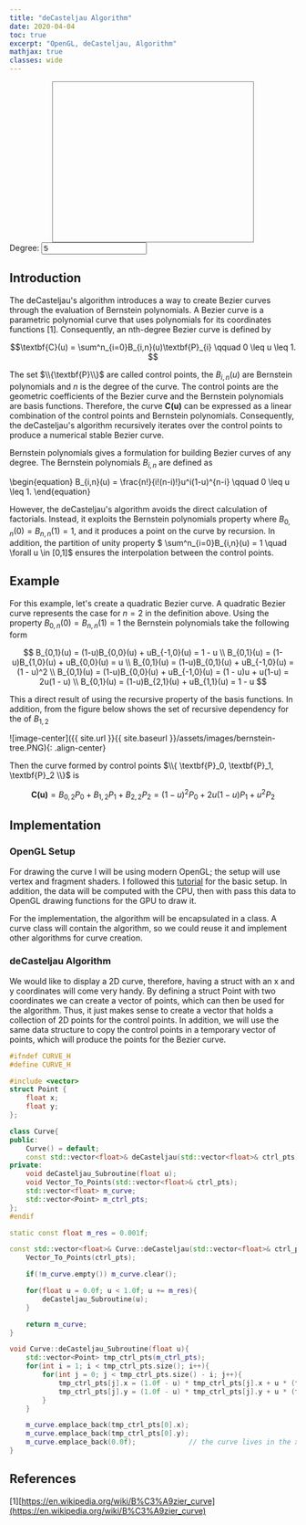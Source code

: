 ```yaml
---
title: "deCasteljau Algorithm"
date: 2020-04-04
toc: true
excerpt: "OpenGL, deCasteljau, Algorithm"
mathjax: true
classes: wide	
---
```



<svg id="mysvg" style="display:block; width:70%; height:20em; margin:0em auto; border:0.07em solid #808080"></svg>
<label for="degree">Degree:</label>
<input type="number" id="degree" name="degree" step="1" value="5" min="3">


<script>
var svg = document.querySelector('#mysvg');
var degree = document.getElementById("degree").value;

//dimension of svg
var svgRect = svg.getBoundingClientRect();
var svgw = svgRect.width;
var svgh = svgRect.height;

//center point of svg
var xcenter = svgw/2;
var ycenter = svgh/2;
var ctrlPts = [];
var rayCount = 20;

function randn_bm() {
    let u = 0, v = 0;
    while(u === 0) u = Math.random(); //Converting [0,1) to (0,1)
    while(v === 0) v = Math.random();
    let num = Math.sqrt( -2.0 * Math.log( u ) ) * Math.cos( 2.0 * Math.PI * v );
    //num = num / 10.0 + 0.5; // Translate to 0 -> 1
    if (num > 1 || num < 0) return randn_bm(); // resample between 0 and 1
    return num;
}

//http://stackoverflow.com/a/3642265/1869660
function makeSVGElement(tag, attrs) {
    var el= document.createElementNS('http://www.w3.org/2000/svg', tag);
    for (var k in attrs) {
        el.setAttribute(k, attrs[k]);
    }
    return el;
}

function rnPoints(){
    while(svg.firstChild != null)
        svg.removeChild(svg.firstChild);
    degree = document.getElementById("degree").value;
    for(var i = 0; i < degree; i++){
        var svgx = svgw * randn_bm();
        var svgy = svgh * randn_bm();
        ctrlPts.push({x : svgx, y : svgy});
        var circle = makeSVGElement('circle', { cx: ctrlPts[i].x,
                                        cy: ctrlPts[i].y,
                                        r: 5,
                                        stroke: 'red',
                                       'stroke-width': 2,
                                        fill: 'orange' });  
        svg.appendChild(circle);
    }
   
 // stop random point generation   
 //    if(count < 20){  
 //     count = count + 1;
    // }else{
    //  clearInterval(setIntervalID);
    // }
}

var count = 1;
var setIntervalID = setInterval(deCasteljau, 5000);

function deCasteljau(){
    rnPoints();
    var cpyCtrlPts = ctrlPts;
    var n = cpyCtrlPts.length;
    for(var u = 0.0; u <= 1.0; u += 0.001){ 
        for(var i = 1; i < n; i++){
            for(var j = 0; j < n - i; j++){
                cpyCtrlPts[j].x = (1.0-u) * cpyCtrlPts[j].x + u * cpyCtrlPts[j + 1].x
                cpyCtrlPts[j].y = (1.0-u) * cpyCtrlPts[j].y + u * cpyCtrlPts[j + 1].y
            }
        }
       var circle = makeSVGElement('circle', { cx: cpyCtrlPts[0].x,
                                        cy: cpyCtrlPts[0].y,
                                        r: 1,
                                        stroke: 'black',
                                       'stroke-width': 2,
                                        fill: 'orange' });  
       svg.appendChild(circle);
    }
    ctrlPts = [];

}

// I really enjoy working with curves since they give a lot of room for playing around 
// from a programming and mathematical perspective. The curve can be controlled by playing
// around with several variables which give a higher level of understanding on how this
// structure works.
</script>


## Introduction

The deCasteljau's algorithm introduces a way to create Bezier curves through the evaluation of Bernstein polynomials. A Bezier curve 
is a parametric polynomial curve that uses polynomials for its coordinates functions [1]. Consequently, an nth-degree Bezier curve is defined by


$$\textbf{C}(u) = \sum^n_{i=0}B_{i,n}(u)\textbf{P}_{i} \qquad  0 \leq u \leq 1. $$


The set $\\{\textbf{P}\\}$ are called control points, the $B_{i,n}(u)$ are Bernstein polynomials and $n$ is the degree of the curve.
The control points are the geometric coefficients of the Bezier curve and the Bernstein polynomials are basis functions. Therefore, 
the curve $\textbf{C(u)}$ can be expressed as a linear combination of the control points and Bernstein polynomials. Consequently, 
the deCasteljau's algorithm recursively iterates over the control points to produce a numerical stable Bezier curve.




Bernstein polynomials gives a formulation for building Bezier curves of any degree. The Bernstein polynomials $B_{i,n}$ are defined as

\begin{equation}
B_{i,n}(u) = \frac{n!}{i!(n-i)!}u^i(1-u)^{n-i} \qquad 0 \leq u \leq 1.
\end{equation}

However, the deCasteljau's algorithm avoids the direct calculation of factorials. Instead, it exploits the Bernstein polynomials property where
$B_{0,n}(0) = B_{n,n}(1) = 1$, and it produces a point on the curve by recursion. In addition, the partition of unity property $ \sum^n_{i=0}B_{i,n}(u) = 1 
\quad \forall u \in [0,1]$ 
ensures the interpolation between the control points.


## Example

For this example, let's create a quadratic Bezier curve. A quadratic Bezier curve represents the case for $n = 2$ in the definition above. Using the property
$B_{0,n}(0) = B_{n,n}(1) = 1$ the Bernstein polynomials take the following form


$$
B_{0,1}(u) = (1-u)B_{0,0}(u) + uB_{-1,0}(u) = 1 - u \\
B_{0,1}(u) = (1-u)B_{1,0}(u) + uB_{0,0}(u) = u \\
B_{0,1}(u) = (1-u)B_{0,1}(u) + uB_{-1,0}(u) = (1 - u)^2 \\
B_{0,1}(u) = (1-u)B_{0,0}(u) + uB_{-1,0}(u) = (1 - u)u + u(1-u) = 2u(1 - u) \\
B_{0,1}(u) = (1-u)B_{2,1}(u) + uB_{1,1}(u) = 1 - u
$$

This a direct result of using the recursive property of the basis functions. In addition, from the figure below shows the set of recursive dependency for the of 
$B_{1,2}$

![image-center]({{ site.url }}{{ site.baseurl }}/assets/images/bernstein-tree.PNG){: .align-center}



Then the curve formed by control points $\\{ \textbf{P}_0, \textbf{P}_1, \textbf{P}_2 \\}$ is

$$
\textbf{C(u)} = B_{0,2}P_0 + B_{1,2}P_1 + B_{2,2}P_2 
= (1-u)^2P_0 + 2u(1-u)P_1 + u^2P_2
$$


## Implementation

### OpenGL Setup


For drawing the curve I will be using modern OpenGL; the setup will use vertex and fragment shaders. I followed this [tutorial](https://learnopengl.com/) for the basic setup. 
In addition, the data will be computed with the CPU, then with pass this data to OpenGL drawing functions for the GPU to draw it. 

For the implementation, the algorithm will be encapsulated in a class. A curve class will contain the algorithm, so we could reuse it and implement other algorithms for curve
creation.

### deCasteljau Algorithm

We would like to display a 2D curve, therefore, having a struct with an x and y coordinates will come very handy. By defining a struct Point with two coordinates we can create a vector of points, which can then be used for the algorithm. Thus, it just makes sense to create a vector that holds a collection of 2D points for the control points. In addition, we will use the same data structure to copy the control points in a temporary vector of points, which will produce the points for the Bezier curve. 


```c++
#ifndef CURVE_H
#define CURVE_H

#include <vector>
struct Point {
    float x;
    float y;
};

class Curve{
public:
    Curve() = default;
    const std::vector<float>& deCasteljau(std::vector<float>& ctrl_pts);
private:
    void deCasteljau_Subroutine(float u);
    void Vector_To_Points(std::vector<float>& ctrl_pts);
    std::vector<float> m_curve;
    std::vector<Point> m_ctrl_pts;
};
#endif
```


```c++
static const float m_res = 0.001f;

const std::vector<float>& Curve::deCasteljau(std::vector<float>& ctrl_pts){
    Vector_To_Points(ctrl_pts);

    if(!m_curve.empty()) m_curve.clear();

    for(float u = 0.0f; u < 1.0f; u += m_res){
        deCasteljau_Subroutine(u);
    }

    return m_curve;
}

void Curve::deCasteljau_Subroutine(float u){
    std::vector<Point> tmp_ctrl_pts(m_ctrl_pts);
    for(int i = 1; i < tmp_ctrl_pts.size(); i++){
        for(int j = 0; j < tmp_ctrl_pts.size() - i; j++){
            tmp_ctrl_pts[j].x = (1.0f - u) * tmp_ctrl_pts[j].x + u * (tmp_ctrl_pts[j + 1].x);
            tmp_ctrl_pts[j].y = (1.0f - u) * tmp_ctrl_pts[j].y + u * (tmp_ctrl_pts[j + 1].y);
        }
    }

    m_curve.emplace_back(tmp_ctrl_pts[0].x);
    m_curve.emplace_back(tmp_ctrl_pts[0].y);
    m_curve.emplace_back(0.0f);             // the curve lives in the xy plane (x, y, z = 0)
}
```


## References
[1][https://en.wikipedia.org/wiki/B%C3%A9zier_curve](https://en.wikipedia.org/wiki/B%C3%A9zier_curve)